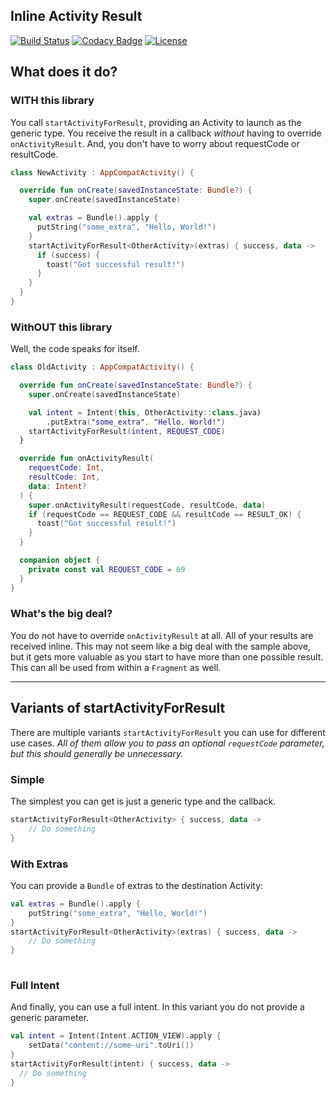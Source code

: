 ## Inline Activity Result

[![Build Status](https://travis-ci.org/afollestad/inline-activity-result.svg?branch=master)](https://travis-ci.org/afollestad/inline-activity-result)
[![Codacy Badge](https://api.codacy.com/project/badge/Grade/4679f36623124f4da988e957e545c8df)](https://www.codacy.com/app/drummeraidan_50/inline-activity-result?utm_source=github.com&amp;utm_medium=referral&amp;utm_content=afollestad/inline-activity-result&amp;utm_campaign=Badge_Grade)
[![License](https://img.shields.io/badge/License-Apache%202.0-blue.svg)](https://opensource.org/licenses/Apache-2.0)

## What does it do?

### WITH this library

You call `startActivityForResult`, providing an Activity to launch as the generic type. You 
receive the result in a callback *without* having to override `onActivityResult`. And, you don't 
have to worry about requestCode or resultCode.

```kotlin
class NewActivity : AppCompatActivity() {

  override fun onCreate(savedInstanceState: Bundle?) {
    super.onCreate(savedInstanceState)

    val extras = Bundle().apply {
      putString("some_extra", "Hello, World!")
    }
    startActivityForResult<OtherActivity>(extras) { success, data ->
      if (success) {
        toast("Got successful result!")
      }
    }
  }
}
```

### WithOUT this library

Well, the code speaks for itself.

```kotlin
class OldActivity : AppCompatActivity() {

  override fun onCreate(savedInstanceState: Bundle?) {
    super.onCreate(savedInstanceState)

    val intent = Intent(this, OtherActivity::class.java)
        .putExtra("some_extra", "Hello, World!")
    startActivityForResult(intent, REQUEST_CODE)
  }

  override fun onActivityResult(
    requestCode: Int,
    resultCode: Int,
    data: Intent?
  ) {
    super.onActivityResult(requestCode, resultCode, data)
    if (requestCode == REQUEST_CODE && resultCode == RESULT_OK) {
      toast("Got successful result!")
    }
  }

  companion object {
    private const val REQUEST_CODE = 69
  }
}
```

### What's the big deal?

You do not have to override `onActivityResult` at all. All of your results are received inline. 
This may not seem like a big deal with the sample above, but it gets more valuable as you start to 
have more than one possible result. This can all be used from within a `Fragment` as well. 

---

## Variants of startActivityForResult

There are multiple variants `startActivityForResult` you can use for different use cases. *All of 
them allow you to pass an optional `requestCode` parameter, but this should generally be unnecessary.*

### Simple

The simplest you can get is just a generic type and the callback.

```kotlin
startActivityForResult<OtherActivity> { success, data ->
    // Do something
}
```

### With Extras

You can provide a `Bundle` of extras to the destination Activity:

```kotlin
val extras = Bundle().apply {
    putString("some_extra", "Hello, World!")
}
startActivityForResult<OtherActivity>(extras) { success, data ->
    // Do something
}
    
```

### Full Intent

And finally, you can use a full intent. In this variant you do not provide a generic parameter.

```kotlin
val intent = Intent(Intent.ACTION_VIEW).apply {
    setData("content://some-uri".toUri())
}
startActivityForResult(intent) { success, data ->
  // Do something
}
```